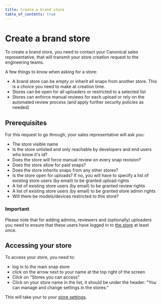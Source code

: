 ```yaml
---
title: Create a brand store
table_of_contents: true
---
```


# Create a brand store

To create a brand store, you need to contact your Canonical sales representative, that will transmit your store creation request to the engineering teams.

A few things to know when asking for a store:

* A brand store can be empty or inherit all snaps from another store. This is a choice you need to make at creation time.
* Stores can be open for all uploaders or restricted to a selected list
* Stores can enforce manual reviews for each upload or rely on the automated review process (and apply further security policies as needed)

## Prerequisites

For this request to go through, your sales representative will ask you:

* The store visible name
* Is the store unlisted and only reachable by developers and end users who know it's id?
* Does the store will force manual review on every snap revision?
* Does the store allow for paid snaps?
* Does the store inherits snaps from any other stores?
* Is the store open for uploads? If no, you will have to specify a list of existing store users (by email) to be granted upload rights
* A list of existing store users (by email) to be granted review rights
* A list of existing store users (by email) to be granted store admin rights
* Will there be models/devices restricted to this store?

### Important

Please note that for adding admins, reviewers and (optionally)
uploaders you need to ensure that these users have logged in to
[the store](https://myapps.developer.ubuntu.com/) at least once.

## Accessing your store

To access your store, you need to:

* log in to the main snap store
* click on the arrow next to your name at the top right of the screen
* Click on "Stores you can access"
* Click on your store name in the list, it should be under the header: "You can manage and change settings in the stores:"

This will take your to your [store settings](settings.md).

